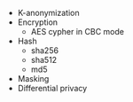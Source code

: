 - K-anonymization 
- Encryption
  - AES cypher in CBC mode
- Hash
  - sha256
  - sha512
  - md5
- Masking 
- Differential privacy

